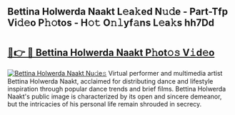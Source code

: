 ## Bettina Holwerda Naakt L𝚎a𝚔ed N𝚞𝚍e - Part-Tfp Vi𝚍𝚎o P𝚑𝚘tos - H𝚘𝚝 O𝚗𝚕yf𝚊ns L𝚎a𝚔s hh7Dd

# <h2><a href="http://kf0hgnj.oniu.top/?m=Bettina+Holwerda+Naakt">🔗👉 🔴 Bettina Holwerda Naakt P𝚑ot𝚘𝚜 V𝚒d𝚎o</a></h2>

[![Bettina Holwerda Naakt Nu𝚍e𝚜](https://i.imgur.com/0qMVB7G.gif)](http://kf0hgnj.oniu.top/?m=Bettina+Holwerda+Naakt)
Virtual performer and multimedia artist Bettina Holwerda Naakt, acclaimed for distributing dance and lifestyle inspiration through popular dance trends and brief films. Bettina Holwerda Naakt's public image is characterized by its open and sincere demeanor, but the intricacies of his personal life remain shrouded in secrecy.  
